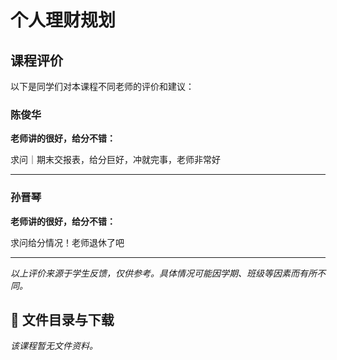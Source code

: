 # 个人理财规划

## 课程评价

以下是同学们对本课程不同老师的评价和建议：

### 陈俊华

**老师讲的很好，给分不错：**

求问｜期末交报表，给分巨好，冲就完事，老师非常好

---

### 孙晋琴

**老师讲的很好，给分不错：**

求问给分情况！老师退休了吧

---

*以上评价来源于学生反馈，仅供参考。具体情况可能因学期、班级等因素而有所不同。*
## 📄 文件目录与下载

_该课程暂无文件资料。_
